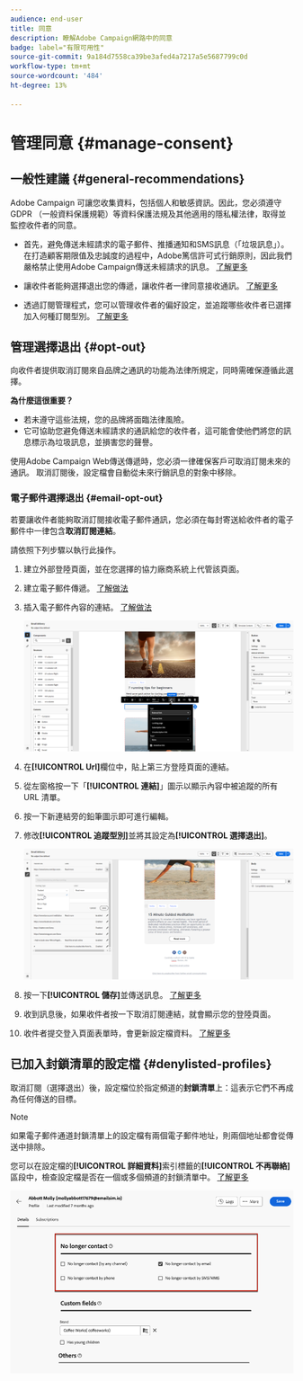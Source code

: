 ```yaml
---
audience: end-user
title: 同意
description: 瞭解Adobe Campaign網路中的同意
badge: label="有限可用性"
source-git-commit: 9a184d7558ca39be3afed4a7217a5e5687799c0d
workflow-type: tm+mt
source-wordcount: '484'
ht-degree: 13%

---
```


# 管理同意 {#manage-consent}

## 一般性建議 {#general-recommendations}

Adobe Campaign 可讓您收集資料，包括個人和敏感資訊。因此，您必須遵守GDPR （一般資料保護規範）等資料保護法規及其他適用的隱私權法律，取得並監控收件者的同意。

* 首先，避免傳送未經請求的電子郵件、推播通知和SMS訊息（「垃圾訊息」）。 在打造顧客期限值及忠誠度的過程中，Adobe篤信許可式行銷原則，因此我們嚴格禁止使用Adobe Campaign傳送未經請求的訊息。 [了解更多](#denylisted-profiles)

* 讓收件者能夠選擇退出您的傳遞<!-- and keep honoring opt-out requests as quickly as possible-->，讓收件者一律同意接收通訊。 [了解更多](#opt-out)

* 透過訂閱管理程式，您可以管理收件者的偏好設定，並追蹤哪些收件者已選擇加入何種訂閱型別。 [了解更多](../../delivery/using/about-services-and-subscriptions.md)

## 管理選擇退出 {#opt-out}

向收件者提供取消訂閱來自品牌之通訊的功能為法律所規定，同時需確保遵循此選擇。<!--Learn more about the applicable legislation in the [Adobe Campaign Classic v7 documentation](https://experienceleague.adobe.com/docs/campaign-classic/using/getting-started/privacy/privacy-and-recommendations.html#privacy-regulations){target="_blank"}.-->

**為什麼這很重要？**

* 若未遵守這些法規，您的品牌將面臨法律風險。
* 它可協助您避免傳送未經請求的通訊給您的收件者，這可能會使他們將您的訊息標示為垃圾訊息，並損害您的聲譽。

使用Adobe Campaign Web傳送傳遞時，您必須一律確保客戶可取消訂閱未來的通訊。 取消訂閱後，設定檔會自動從未來行銷訊息的對象中移除。

### 電子郵件選擇退出 {#email-opt-out}

若要讓收件者能夠取消訂閱接收電子郵件通訊，您必須在每封寄送給收件者的電子郵件中一律包含&#x200B;**取消訂閱連結**。

請依照下列步驟以執行此操作。

1. 建立外部登陸頁面，並在您選擇的協力廠商系統上代管該頁面。

1. 建立電子郵件傳遞。 [了解做法](../email/create-email.md)

1. 插入電子郵件內容的連結。 [了解做法](../email/message-tracking.md#insert-links)

   ![](../email/assets/message-tracking-insert-link.png)

1. 在&#x200B;**[!UICONTROL Url]**&#x200B;欄位中，貼上第三方登陸頁面的連結。

1. 從左窗格按一下「**[!UICONTROL 連結]**」圖示以顯示內容中被追蹤的所有 URL 清單。

1. 按一下新連結旁的鉛筆圖示即可進行編輯。

1. 修改&#x200B;**[!UICONTROL 追蹤型別]**&#x200B;並將其設定為&#x200B;**[!UICONTROL 選擇退出]**。

   ![](../email/assets/message-tracking-edit-a-link.png)

1. 按一下&#x200B;**[!UICONTROL 儲存]**&#x200B;並傳送訊息。 [了解更多](../monitor/prepare-send.md)

1. 收到訊息後，如果收件者按一下取消訂閱連結，就會顯示您的登陸頁面。

1. 收件者提交登入頁面表單時，會更新設定檔資料。 [了解更多](#denylisted-profiles)

<!--Any other option availabe such as one-click opt-out link or List-Unsubscribe (to include an unsubscribe link in the email header) to enable opt-out in a delivery?-->

## 已加入封鎖清單的設定檔 {#denylisted-profiles}

取消訂閱（選擇退出）後，設定檔位於指定頻道的&#x200B;**封鎖清單**&#x200B;上：這表示它們不再成為任何傳送的目標。

>[!NOTE]
>
>如果電子郵件通道封鎖清單上的設定檔有兩個電子郵件地址，則兩個地址都會從傳送中排除。

您可以在設定檔的&#x200B;**[!UICONTROL 詳細資料]**&#x200B;索引標籤的&#x200B;**[!UICONTROL 不再聯絡]**&#x200B;區段中，檢查設定檔是否在一個或多個頻道的封鎖清單中。 [了解更多](../audience/about-recipients.md#access)

![](assets/profile-no-longer-contact.png)

<!--Denylisted status on quarantine list

Additionally, when recipients report your message as spam, or reply to an SMS message with a keyword such as "STOP", their address or phone number is quarantined with the **[!UICONTROL Denylisted]** status. Their profile is updated accordingly.

QUESTION: When a user marks an email as spam, is the profile's No longer contact section also updated? Apparently no (not the same = quarantine vs denylist)

>[!NOTE]
>
>The **[!UICONTROL Denylisted]** status refers to the address only, the profile is not on the denylist, so that the user continues receiving SMS messages and push notifications.

Learn more about Feedback loops in the [Delivery Best Practices Guide](https://experienceleague.adobe.com/docs/deliverability-learn/deliverability-best-practice-guide/transition-process/infrastructure.html#feedback-loops){target="_blank"}.

Learn more on quarantine in the [Campaign v8 (client console) documentation](https://experienceleague.adobe.com/docs/campaign/campaign-v8/send/failures/quarantines.html#non-deliverable-bounces){target="_blank"}.-->



